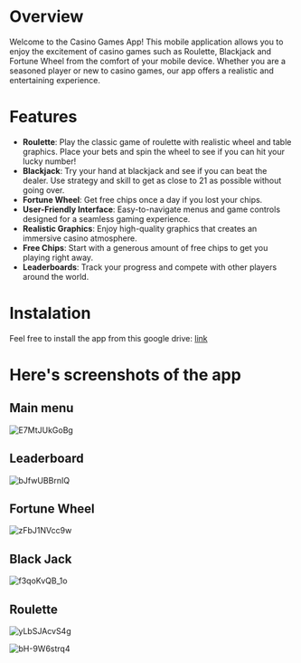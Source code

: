 # Overview

Welcome to the Casino Games App! This mobile application allows you to enjoy the excitement of casino games such as Roulette, Blackjack and Fortune Wheel from the comfort of your mobile device. Whether you are a seasoned player or new to casino games, our app offers a realistic and entertaining experience.

# Features

- **Roulette**: Play the classic game of roulette with realistic wheel and table graphics. Place your bets and spin the wheel to see if you can hit your lucky number!
- **Blackjack**: Try your hand at blackjack and see if you can beat the dealer. Use strategy and skill to get as close to 21 as possible without going over.
- **Fortune Wheel**: Get free chips once a day if you lost your chips.
- **User-Friendly Interface**: Easy-to-navigate menus and game controls designed for a seamless gaming experience.
- **Realistic Graphics**: Enjoy high-quality graphics that creates an immersive casino atmosphere.
- **Free Chips**: Start with a generous amount of free chips to get you playing right away.
- **Leaderboards**: Track your progress and compete with other players around the world.

# Instalation

Feel free to install the app from this google drive: [link](https://drive.google.com/drive/folders/1LyYG2Z4414vda0LdJ-iRz3ArX9huE5fR)

# Here's screenshots of the app

## Main menu

![E7MtJUkGoBg](https://github.com/Username1548/casino/assets/121106101/e1edd06d-c5ac-43b5-92d4-ac17ca76e78f)

## Leaderboard

![bJfwUBBrnIQ](https://github.com/Username1548/casino/assets/121106101/c6debfd4-c2c2-4dec-95a2-be4ae8c73b88)

## Fortune Wheel

![zFbJ1NVcc9w](https://github.com/Username1548/casino/assets/121106101/1944d9cd-a0ba-4778-9168-90b76887a867)

## Black Jack

![f3qoKvQB_1o](https://github.com/Username1548/casino/assets/121106101/06256f12-f0ab-41b3-8d95-352c8616bc5e)

## Roulette

![yLbSJAcvS4g](https://github.com/Username1548/casino/assets/121106101/b5ccc696-04ab-4707-95b5-a9b700a993a3)

![bH-9W6strq4](https://github.com/Username1548/casino/assets/121106101/9d400a8d-f4de-46e7-bbc6-8af3e038734b)






